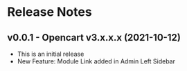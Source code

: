 # Release Notes

## v0.0.1 - Opencart v3.x.x.x (2021-10-12)
- This is an initial release
- New Feature: Module Link added in Admin Left Sidebar
